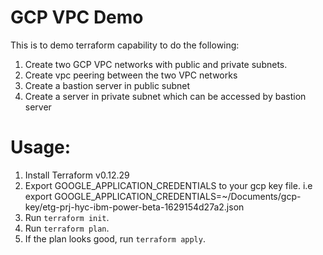 
# GCP VPC Demo
This is to demo terraform capability to do the following:

1. Create two GCP VPC networks with public and private subnets.  
2. Create vpc peering between the two VPC networks
3. Create a bastion server in public subnet
4. Create a server in private subnet which can be accessed by bastion server 

# Usage: 

1. Install Terraform v0.12.29
1. Export GOOGLE_APPLICATION_CREDENTIALS to your gcp key file. 
i.e export GOOGLE_APPLICATION_CREDENTIALS=~/Documents/gcp-key/etg-prj-hyc-ibm-power-beta-1629154d27a2.json
1. Run `terraform init`.
1. Run `terraform plan`.
1. If the plan looks good, run `terraform apply`.
